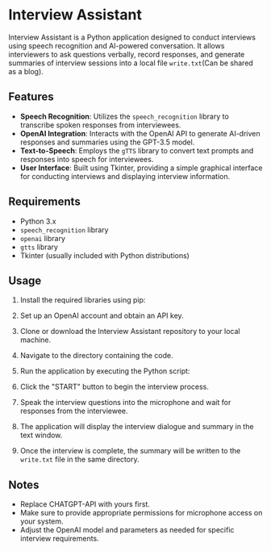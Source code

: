 # Interview Assistant

Interview Assistant is a Python application designed to conduct interviews using speech recognition and AI-powered conversation. It allows interviewers to ask questions verbally, record responses, and generate summaries of interview sessions into a local file `write.txt`(Can be shared as a blog).

## Features

- **Speech Recognition**: Utilizes the `speech_recognition` library to transcribe spoken responses from interviewees.
- **OpenAI Integration**: Interacts with the OpenAI API to generate AI-driven responses and summaries using the GPT-3.5 model.
- **Text-to-Speech**: Employs the `gTTS` library to convert text prompts and responses into speech for interviewees.
- **User Interface**: Built using Tkinter, providing a simple graphical interface for conducting interviews and displaying interview information.

## Requirements

- Python 3.x
- `speech_recognition` library
- `openai` library
- `gtts` library
- Tkinter (usually included with Python distributions)

## Usage

1. Install the required libraries using pip:

2. Set up an OpenAI account and obtain an API key.

3. Clone or download the Interview Assistant repository to your local machine.

4. Navigate to the directory containing the code.

5. Run the application by executing the Python script:

6. Click the "START" button to begin the interview process.

7. Speak the interview questions into the microphone and wait for responses from the interviewee.

8. The application will display the interview dialogue and summary in the text window.

9. Once the interview is complete, the summary will be written to the `write.txt` file in the same directory.

## Notes
- Replace CHATGPT-API with yours first.
- Make sure to provide appropriate permissions for microphone access on your system.
- Adjust the OpenAI model and parameters as needed for specific interview requirements.



